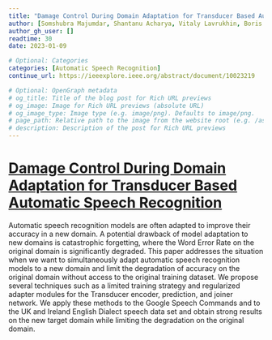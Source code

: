 ```yaml
---
title: "Damage Control During Domain Adaptation for Transducer Based Automatic Speech Recognition"
author: [Somshubra Majumdar, Shantanu Acharya, Vitaly Lavrukhin, Boris Ginsburg]
author_gh_user: []
readtime: 30
date: 2023-01-09

# Optional: Categories
categories: [Automatic Speech Recognition]
continue_url: https://ieeexplore.ieee.org/abstract/document/10023219

# Optional: OpenGraph metadata
# og_title: Title of the blog post for Rich URL previews
# og_image: Image for Rich URL previews (absolute URL)
# og_image_type: Image type (e.g. image/png). Defaults to image/png.
# page_path: Relative path to the image from the website root (e.g. /assets/images/). If specified, the image at this path will be used for the link preview. It is unlikely you will need this parameter - you can probably use og_image instead.
# description: Description of the post for Rich URL previews
---
```


# [Damage Control During Domain Adaptation for Transducer Based Automatic Speech Recognition](https://ieeexplore.ieee.org/abstract/document/10023219)

Automatic speech recognition models are often adapted to improve their accuracy in a new domain. A potential drawback of model adaptation to new domains is catastrophic forgetting, where the Word Error Rate on the original domain is significantly degraded. This paper addresses the situation when we want to simultaneously adapt automatic speech recognition models to a new domain and limit the degradation of accuracy on the original domain without access to the original training dataset. We propose several techniques such as a limited training strategy and regularized adapter modules for the Transducer encoder, prediction, and joiner network. We apply these methods to the Google Speech Commands and to the UK and Ireland English Dialect speech data set and obtain strong results on the new target domain while limiting the degradation on the original domain.

<!-- more -->

